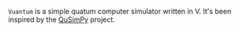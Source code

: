 `Vuantum` is a simple quatum computer simulator written in V. It's been inspired by the [QuSimPy](https://github.com/adamisntdead/QuSimPy) project.